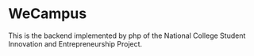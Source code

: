 # WeCampus
This is the backend implemented by php of the National College Student Innovation and Entrepreneurship Project.
